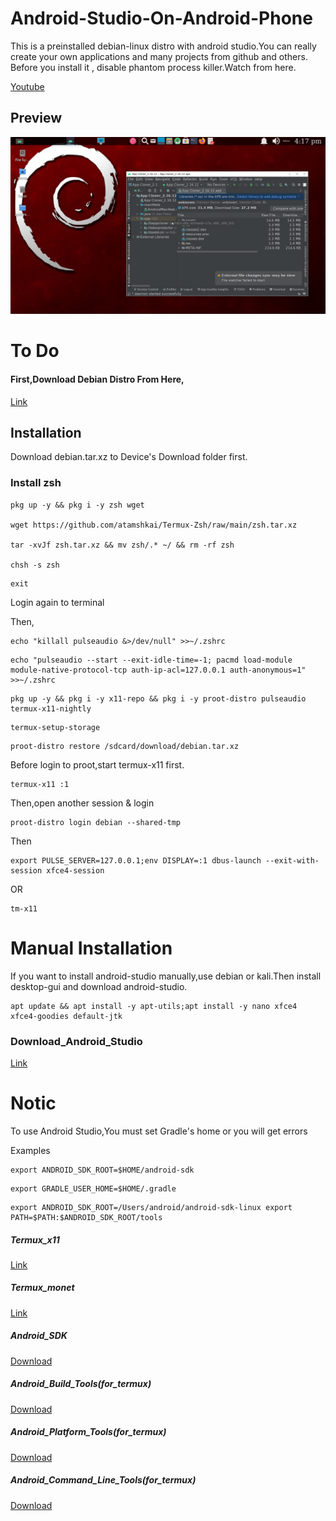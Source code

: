 # Android-Studio-On-Android-Phone

This is a preinstalled debian-linux distro with android studio.You can really create your own applications and many projects from github and others.
Before you install it , disable phantom process killer.Watch from here.

[Youtube](https://youtu.be/UxmQSETvAOc)

## Preview

![](https://raw.githubusercontent.com/atamshkai/Android-Studio-On-Android-Phone/main/Debian%20Android%20Studio.png)

# To Do

#### First,Download Debian Distro From Here,

[Link](https://www.mediafire.com/file/grzre0zxsrwmxkc/debian.tar.xz/file)

## Installation

Download debian.tar.xz to Device's Download folder first.

### Install zsh

```
pkg up -y && pkg i -y zsh wget

wget https://github.com/atamshkai/Termux-Zsh/raw/main/zsh.tar.xz

tar -xvJf zsh.tar.xz && mv zsh/.* ~/ && rm -rf zsh

chsh -s zsh
```
```
exit
```
Login again to terminal

Then,
```
echo "killall pulseaudio &>/dev/null" >>~/.zshrc
```
``` 
echo "pulseaudio --start --exit-idle-time=-1; pacmd load-module module-native-protocol-tcp auth-ip-acl=127.0.0.1 auth-anonymous=1" >>~/.zshrc
```
```
pkg up -y && pkg i -y x11-repo && pkg i -y proot-distro pulseaudio termux-x11-nightly
```
``` 
termux-setup-storage
```
``` 
proot-distro restore /sdcard/download/debian.tar.xz
```
 
Before login to proot,start termux-x11 first.
 
```
termux-x11 :1
```
 
Then,open another session & login
 
```
proot-distro login debian --shared-tmp
```
 
Then
 
```
export PULSE_SERVER=127.0.0.1;env DISPLAY=:1 dbus-launch --exit-with-session xfce4-session
```
 
OR 
 
```
tm-x11
```

# Manual Installation


If you want to install android-studio manually,use debian or kali.Then install desktop-gui and download android-studio.


```
apt update && apt install -y apt-utils;apt install -y nano xfce4 xfce4-goodies default-jtk
```

### Download_Android_Studio

[Link](https://www.androiddevtools.cn/android-studio)

# Notic

To use Android Studio,You must set Gradle's home or you will get errors

Examples

```
export ANDROID_SDK_ROOT=$HOME/android-sdk
```
```
export GRADLE_USER_HOME=$HOME/.gradle
```
```
export ANDROID_SDK_ROOT=/Users/android/android-sdk-linux export PATH=$PATH:$ANDROID_SDK_ROOT/tools
```

##### Termux_x11

[Link](https://github.com/atamshkai/termux-x11)

##### Termux_monet

[Link](https://github.com/atamshkai/termux-monet)

##### Android_SDK 

[Download](https://github.com/AndroidIDEOfficial/androidide-tools/releases/download/sdk/android-sdk.tar.xz)

##### Android_Build_Tools(for_termux)

[Download](https://github.com/AndroidIDEOfficial/androidide-tools/releases/download/v33.0.3/build-tools-33.0.3-aarch64.tar.xz)

##### Android_Platform_Tools(for_termux)

[Download](https://github.com/AndroidIDEOfficial/androidide-tools/releases/download/v33.0.3/platform-tools-33.0.3-aarch64.tar.xz)

##### Android_Command_Line_Tools(for_termux)


[Download](https://github.com/AndroidIDEOfficial/androidide-tools/releases/download/sdk/cmdline-tools.tar.xz)

